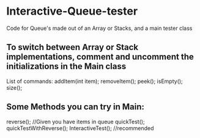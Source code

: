 # Interactive-Queue-tester
Code for Queue's made out of an Array or Stacks, and a main tester class

## To switch between Array or Stack implementations, comment and uncomment the initializations in the Main class

List of commands:
addItem(int item);
removeItem();
peek();
isEmpty();
size();
    
## Some Methods you can try in Main:
reverse(); //Given you have items in queue
quickTest();
quickTestWithReverse();
InteractiveTest(); //recommended 
